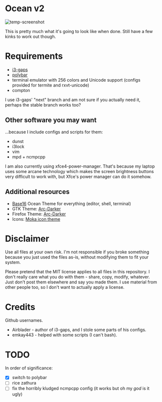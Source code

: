 # Ocean v2

![temp-screenshot](http://i.imgur.com/dUXJ6tT.png)

This is pretty much what it's going to look like when done. Still have a few kinks to work out though.

# Requirements

- [i3-gaps](https://github.com/Airblader/i3)
- [polybar](https://github.com/jaagr/polybar)
- terminal emulator with 256 colors and Unicode support (configs provided for termite and rxvt-unicode)
- compton

I use i3-gaps' "next" branch and am not sure if you actually need it, perhaps the stable branch works too?

## Other software you may want

...because I include configs and scripts for them:

- dunst
- i3lock
- vim
- mpd + ncmpcpp

I am also currently using xfce4-power-manager. That's because my laptop uses some
arcane technology which makes the screen brightness buttons very difficult to work
with, but Xfce's power manager can do it somehow.

## Additional resources

- [Base16](https://github.com/chriskempson/base16) Ocean Theme for everything (editor, shell, terminal)
- GTK Theme: [Arc-Darker](https://github.com/horst3180/Arc-theme)
- Firefox Theme: [Arc-Darker](https://github.com/horst3180/arc-firefox-theme)
- Icons: [Moka icon theme](http://snwh.org/moka/download/moka-icon-theme)


# Disclaimer

Use all files at your own risk. I'm not responsible if you broke something because you just used the files
as-is, without modifying them to fit your system.

Please pretend that the MIT license applies to all files in this repository. I don't really care what you do
with them - share, copy, modify, whatever. Just don't post them elsewhere and say you made them. I use
material from other people too, so I don't want to actually apply a license.

# Credits

Github usernames.

- Airblader - author of i3-gaps, and I stole some parts of his configs.
- emkay443 - helped with some scripts (I can't bash).

# TODO

In order of significance:

- [x] switch to polybar
- [ ] rice zathura
- [ ] fix the horribly kludged ncmpcpp config (it works but oh my *god* is it ugly)

